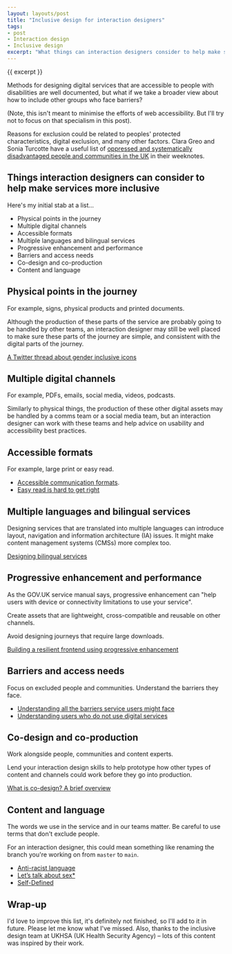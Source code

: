 ```yaml
---
layout: layouts/post
title: "Inclusive design for interaction designers"
tags:
- post
- Interaction design
- Inclusive design
excerpt: "What things can interaction designers consider to help make services more inclusive?"
---
```


{{ excerpt }}

Methods for designing digital services that are accessible to people with disabilities are well documented, but what if we take a broader view about how to include other groups who face barriers?

(Note, this isn't meant to minimise the efforts of web accessibility. But I'll try not to focus on that specialism in this post).

Reasons for exclusion could be related to peoples' protected characteristics, digital exclusion, and many other factors. Clara Greo and Sonia Turcotte have a useful list of [oppressed and systematically disadvantaged people and communities in the UK](https://docs.google.com/document/d/1dAqglXGTuYjadNg8RkNFtOFqfNgm2jbzGjZwEU3C_Eg/edit#heading=h.2gcsosi4s7qj) in their weeknotes.

## Things interaction designers can consider to help make services more inclusive

Here's my initial stab at a list…

- Physical points in the journey
- Multiple digital channels
- Accessible formats
- Multiple languages and bilingual services
- Progressive enhancement and performance
- Barriers and access needs 
- Co-design and co-production
- Content and language

## Physical points in the journey

For example, signs, physical products and printed documents.

Although the production of these parts of the service are probably going to be handled by other teams, an interaction designer may still be well placed to make sure these parts of the journey are simple, and consistent with the digital parts of the journey.

[A Twitter thread about gender inclusive icons](https://twitter.com/magmidd/status/1410909224490700801)

## Multiple digital channels

For example, PDFs, emails, social media, videos, podcasts.

Similarly to physical things, the production of these other digital assets may be handled by a comms team or a social media team, but an interaction designer can work with these teams and help advice on usability and accessibility best practices.

## Accessible formats

For example, large print or easy read.

- [Accessible communication formats](https://www.gov.uk/government/publications/inclusive-communication/accessible-communication-formats).
- [Easy read is hard to get right](https://designnotes.blog.gov.uk/2021/10/11/easy-read-is-hard-to-get-right/)

## Multiple languages and bilingual services

Designing services that are translated into multiple languages can introduce layout, navigation and information architecture (IA) issues. It might make content management systems (CMSs) more complex too.

[Designing bilingual services](https://perago.cymru/blog/designing-bilingual-services/)

## Progressive enhancement and performance

As the GOV.UK service manual says, progressive enhancement can "help users with device or connectivity limitations to use your service".

Create assets that are lightweight, cross-compatible and reusable on other channels.

Avoid designing journeys that require large downloads.

[Building a resilient frontend using progressive enhancement](https://www.gov.uk/service-manual/technology/using-progressive-enhancement)

## Barriers and access needs 

Focus on excluded people and communities. Understand the barriers they face.

- [Understanding all the barriers service users might face](https://gds.blog.gov.uk/2019/03/26/understanding-all-the-barriers-service-users-might-face/)
- [Understanding users who do not use digital services](https://www.gov.uk/service-manual/user-research/understanding-users-who-dont-use-digital-services)

## Co-design and co-production

Work alongside people, communities and content experts.

Lend your interaction design skills to help prototype how other types of content and channels could work before they go into production.

[What is co-design? A brief overview](https://www.beyondstickynotes.com/what-is-codesign)

## Content and language

The words we use in the service and in our teams matter. Be careful to use terms that don't exclude people.

For an interaction designer, this could mean something like renaming the branch you're working on from `master` to `main`.

- [Anti-racist language](https://contentdesign.intuit.com/accessibility-and-inclusion/anti-racist-language/)
- [Let’s talk about sex*](https://emmaparnell.medium.com/lets-talk-about-sex-6bb64c7e8f0c)
- [Self-Defined](https://www.selfdefined.app/)

## Wrap-up

I'd love to improve this list, it's definitely not finished, so I'll add to it in future. Please let me know what I've missed. Also, thanks to the inclusive design team at UKHSA (UK Health Security Agency) – lots of this content was inspired by their work.
